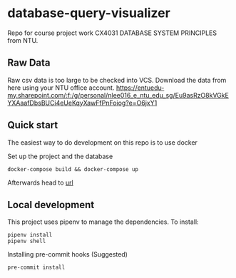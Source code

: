 # database-query-visualizer

Repo for course project work CX4031 DATABASE SYSTEM PRINCIPLES from NTU.

## Raw Data

Raw csv data is too large to be checked into VCS. Download the data from here using your NTU office account. https://entuedu-my.sharepoint.com/:f:/g/personal/nlee016_e_ntu_edu_sg/Eu9asRzO8kVGkEYXAaafDbsBUCi4eUeKqyXawFfPnFoiog?e=O6jxY1

## Quick start
The easiest way to do development on this repo is to use docker

Set up the project and the database
~~~
docker-compose build && docker-compose up
~~~
Afterwards head to [url](http://localhost:5000/) 

## Local development
This project uses pipenv to manage the dependencies. To install:
~~~
pipenv install
pipenv shell
~~~

Installing pre-commit hooks (Suggested)
~~~
pre-commit install
~~~
